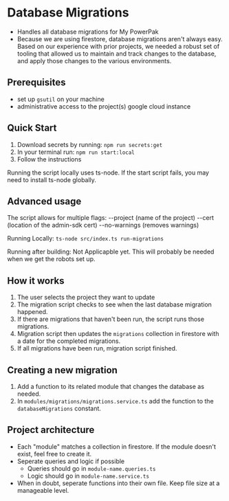 # Database Migrations

- Handles all database migrations for My PowerPak
- Because we are using firestore, database migrations aren't always easy. Based on our experience with prior projects, we needed a robust set of tooling that allowed us to maintain and track changes to the database, and apply those changes to the various environments.

## Prerequisites

- set up `gsutil` on your machine
- administrative access to the project(s) google cloud instance

## Quick Start

1. Download secrets by running: `npm run secrets:get`
2. In your terminal run: `npm run start:local`
3. Follow the instructions

Running the script locally uses ts-node. If the start script fails, you may need to install ts-node globally.

## Advanced usage

The script allows for multiple flags:
--project (name of the project)
--cert (location of the admin-sdk cert)
--no-warnings (removes warnings)

Running Locally:
`ts-node src/index.ts run-migrations`

Running after building:
Not Applicapble yet. This will probably be needed when we get the robots set up.

## How it works

1. The user selects the project they want to update
2. The migration script checks to see when the last database migration happened.
3. If there are migrations that haven't been run, the script runs those migrations.
4. Migration script then updates the `migrations` collection in firestore with a date for the completed migrations.
5. If all migrations have been run, migration script finished.

## Creating a new migration

1. Add a function to its related module that changes the database as needed.
2. In `modules/migrations/migrations.service.ts` add the function to the `databaseMigrations` constant.

## Project architecture

- Each "module" matches a collection in firestore. If the module doesn't exist, feel free to create it.
- Seperate queries and logic if possible
  - Queries should go in `module-name.queries.ts`
  - Logic should go in `module-name.service.ts`
- When in doubt, seperate functions into their own file. Keep file size at a manageable level.
